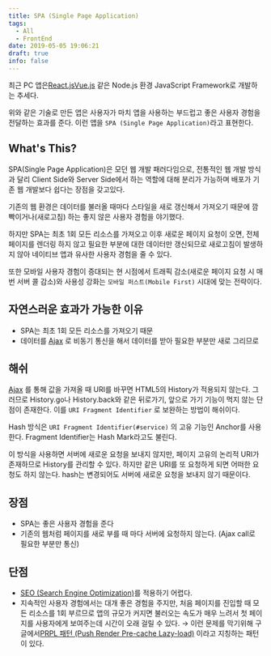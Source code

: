 ```yaml
---
title: SPA (Single Page Application)
tags:
  - All
  - FrontEnd
date: 2019-05-05 19:06:21
draft: true
info: false
---
```


최근 PC 앱은[React.js](https://www.notion.so/a4b13e25-b67a-40af-87d3-c084a29c895c)[Vue.js](https://www.notion.so/a0a34ea8-52ad-44f8-b109-8ae1fb33bda1) 같은 Node.js 환경 JavaScript Framework로 개발하는 추세다.

위와 같은 기술로 만든 앱은 사용자가 마치 앱을 사용하는 부드럽고 좋은 사용자 경험을 전달하는 효과를 준다. 이런 앱을 `SPA (Single Page Application)`라고 표현한다.

## What's This?

SPA(Single Page Application)은 모던 웹 개발 패러다임으로, 전통적인 웹 개발 방식과 달리 Client Side와 Server Side에서 하는 역할에 대해 분리가 가능하며 배포가 기존 웹 개발보다 쉽다는 장점을 갖고있다.

기존의 웹 환경은 데이터를 불러올 때마다 스타일을 새로 갱신해서 가져오기 때문에 깜빡이거나(새로고침) 하는 좋지 않은 사용자 경험을 야기했다.

하지만 SPA는 최초 1회 모든 리소스를 가져오고 이후 새로운 페이지 요청이 오면, 전체 페이지를 렌더링 하지 않고 필요한 부분에 대한 데이터만 갱신되므로 새로고침이 발생하지 않아 네이티브 앱과 유사한 사용자 경험을 줄 수 있다.

또한 모바일 사용자 경험이 증대되는 현 시점에서 트래픽 감소(새로운 페이지 요청 시 매번 서버 콜 감소)와 사용성 강화는 `모바일 퍼스트(Mobile First)` 시대에 맞는 전략이다.

## 자연스러운 효과가 가능한 이유

- SPA는 최초 1회 모든 리소스를 가져오기 때문
- 데이터를 [Ajax](https://www.notion.so/5572b735-50ed-4490-a7f4-b3492c376d12) 로 비동기 통신을 해서 데이터를 받아 필요한 부분만 새로 그리므로

## 해쉬

[Ajax](https://www.notion.so/5572b735-50ed-4490-a7f4-b3492c376d12) 를 통해 값을 가져올 때 URI를 바꾸면 HTML5의 History가 적용되지 않는다. 그러므로 History.go나 History.back와 같은 뒤로가기, 앞으로 가기 기능이 먹지 않는 단점이 존재한다. 이를 `URI Fragment Identifier` 로 보완하는 방법이 해쉬이다.

Hash 방식은 `URI Fragment Identifier(#service)` 의 고유 기능인 Anchor를 사용한다. Fragment Identifier는 Hash Mark라고도 불린다.

이 방식을 사용하면 서버에 새로운 요청을 보내지 않지만, 페이지 고유의 논리적 URI가 존재하므로 History를 관리할 수 있다. 하지만 같은 URI를 또 요청하게 되면 어떠한 요청도 하지 않는다. hash는 변경되어도 서버에 새로운 요청을 보내지 않기 때문이다.

## 장점

- SPA는 좋은 사용자 경험을 준다
- 기존의 웹처럼 페이지를 새로 부를 때 마다 서버에 요청하지 않는다. (Ajax call로 필요한 부분만 통신)

## 단점

- [SEO (Search Engine Optimization)](https://www.notion.so/d40e6652-0cd7-4002-8c36-6958c023396d)를 적용하기 어렵다.
- 지속적인 사용자 경험에서는 대개 좋은 경험을 주지만, 처음 페이지를 진입할 때 모든 리소스를 1회 부르므로 앱의 규모가 커지면 불러오는 속도가 매우 느려서 첫 페이지를 사용자에게 보여주는데 시간이 오래 걸릴 수 있다. → 이런 문제를 막기위해 구글에서[PRPL 패턴 (Push Render Pre-cache Lazy-load)](https://www.notion.so/3fe0aebe-da78-49fe-b278-fdc6c0982178) 이라고 지칭하는 패턴이 있다.
